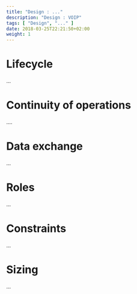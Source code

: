 ```yaml
---
title: "Design : ..."
description: "Design : VOIP"
tags: [ "Design", "..." ]
date: 2018-03-25T22:21:50+02:00
weight: 1
---
```

# Lifecycle 

...

# Continuity of operations

....

# Data exchange

...

# Roles 

...

# Constraints

...

# Sizing

...